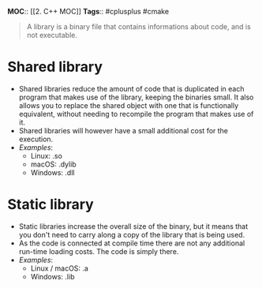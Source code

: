 **MOC**:: [[2. C++ MOC]]
**Tags**:: #cplusplus #cmake 

> A library is a binary file that contains informations about code, and is not executable.

# Shared library
- Shared libraries reduce the amount of code that is duplicated in each program that makes use of the library, keeping the binaries small. It also allows you to replace the shared object with one that is functionally equivalent, without needing to recompile the program that makes use of it.
- Shared libraries will however have a small additional cost for the execution.
- _Examples_:
	- Linux: .so
	- macOS: .dylib
	- Windows: .dll

# Static library
- Static libraries increase the overall size of the binary, but it means that you don't need to carry along a copy of the library that is being used.
- As the code is connected at compile time there are not any additional run-time loading costs. The code is simply there.
- _Examples_:
	- Linux / macOS: .a
	- Windows: .lib
